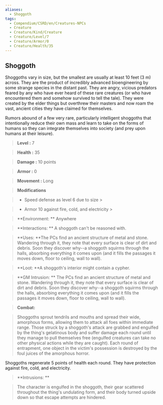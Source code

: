 ```yaml
---
aliases:
  - Shoggoth
tags:
  - Compendium/CSRD/en/Creatures-NPCs
  - Creature
  - Creature/Kind/Creature
  - Creature/Level/7
  - Creature/Armor/0
  - Creature/Health/35
---
```

  
    
## Shoggoth    
Shoggoths vary in size, but the smallest are usually at least 10 feet (3 m) across. They are the product of incredibly advanced bioengineering by some strange species in the distant past. They are angry, vicious predators feared by any who have ever heard of these rare creatures (or who have encountered them and somehow survived to tell the tale). They were created by the elder things but overthrew their masters and now roam the vast, ancient cities they have claimed for themselves.  
Rumors abound of a few very rare, particularly intelligent shoggoths that intentionally reduce their own mass and learn to take on the forms of humans so they can integrate themselves into society (and prey upon humans at their leisure).    
  
    
> **Level :** 7    
> **Health :** 35    
> **Damage :** 10 points    
> **Armor :** 0    
> **Movement :** Long    
> **Modifications**    
>- Speed defense as level 6 due to size >  
>    
>- Armor 10 against fire, cold, and electricity >  
>    
> **Environment: ** Anywhere    
> **Interactions: ** A shoggoth can't be reasoned with.    
> **Uses: **The PCs find an ancient structure of metal and stone. Wandering through it, they note that every surface is clear of dirt and debris. Soon they discover why--a shoggoth squirms through the halls, absorbing everything it comes upon (and it fills the passages it moves down, floor to ceiling, wall to wall).    
> **Loot: **A shoggoth's interior might contain a cypher.    
> **GM Intrusion: ** The PCs find an ancient structure of metal and stone. Wandering through it, they note that every surface is clear of dirt and debris. Soon they discover why--a shoggoth squirms through the halls, absorbing everything it comes upon (and it fills the passages it moves down, floor to ceiling, wall to wall).    
  
> **Combat:**   
> Shoggoths sprout tendrils and mouths and spread their wide, amorphous forms, allowing them to attack all foes within immediate range. Those struck by a shoggoth's attack are grabbed and engulfed by the thing's gelatinous body and suffer damage each round until they manage to pull themselves free (engulfed creatures can take no other physical actions while they are caught). Each round of entrapment, one object in the victim's possession is destroyed by the foul juices of the amorphous horror.  
Shoggoths regenerate 5 points of health each round. They have protection against fire, cold, and electricity.    
    
  
> **Intrusions: **   
> The character is engulfed in the shoggoth, their gear scattered throughout the thing's undulating form, and their body turned upside down so that escape attempts are hindered.    
